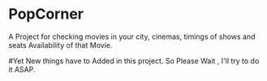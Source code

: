 # PopCorner
A Project for checking movies in your city, cinemas, timings of shows and seats Availability of that Movie.

#Yet New things have to Added in this project. So Please Wait , I'll try to  do it ASAP.

